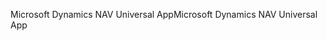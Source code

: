 <span data-ttu-id="ceaaa-101">Microsoft Dynamics NAV Universal App</span><span class="sxs-lookup"><span data-stu-id="ceaaa-101">Microsoft Dynamics NAV Universal App</span></span>